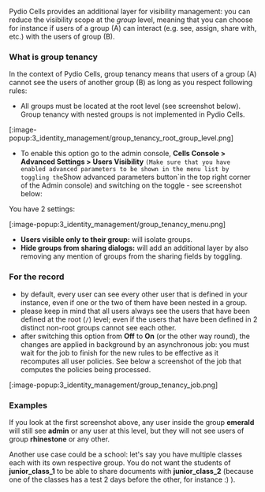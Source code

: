 Pydio Cells provides an additional layer for visibility management: you can reduce the visibility scope at the _group_ level, meaning that you can choose for instance if users of a group (A) can interact (e.g. see, assign, share with, etc.) with the users of group (B).

### What is group tenancy

In the context of Pydio Cells, group tenancy means that users of a group (A) cannot see the users of another group (B) as long as you respect following rules: 

- All groups must be located at the root level (see screenshot below). Group tenancy with nested groups is not implemented in Pydio Cells.

[:image-popup:3_identity_management/group_tenancy_root_group_level.png]

- To enable this option go to the admin console, **Cells Console > Advanced Settings > Users Visibility** ` (Make sure that you have enabled advanced parameters to be shown in the menu list by toggling the `Show advanced parameters button`in the top right corner of the Admin console) and switching on the toggle - see screenshot below:

You have 2 settings:

[:image-popup:3_identity_management/group_tenancy_menu.png]

- **Users visible only to their group:** will isolate groups.
- **Hide groups from sharing dialogs:** will add an additional layer by also removing any mention of groups from the sharing fields by toggling.


### For the record

- by default, every user can see every other user that is defined in your instance, even if one or the two of them have been nested in a group.
- please keep in mind that all users always see the users that have been defined at the root (`/`) level; even if the users that have been defined in 2 distinct non-root groups cannot see each other.
- after switching this option from **Off** to **On** (or the other way round), the changes are applied in background by an asynchronous job: you must wait for the job to finish for the new rules to be effective as it recomputes all user policies. See below a screenshot of the job that computes the policies being processed.

[:image-popup:3_identity_management/group_tenancy_job.png]

### Examples

If you look at the first screenshot above, any user inside the group **emerald** will still see **admin** or any user at this level, but they will not see users of group **rhinestone** or any other.

Another use case could be a school: let's say you have multiple classes each with its own respective group. You do not want the students of **junior_class_1** to be able to share documents with **junior_class_2** (because one of the classes has a test 2 days before the other, for instance :) ).